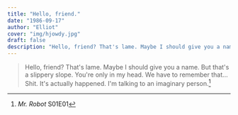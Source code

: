 ```yaml
---
title: "Hello, friend."
date: "1986-09-17"
author: "Elliot"
cover: "img/hjowdy.jpg"
draft: false
description: "Hello, friend? That's lame. Maybe I should give you a name?"
---
```


> Hello, friend? That's lame.
> Maybe I should give you a name.
> But that's a slippery slope.
> You're only in my head.
> We have to remember that...
> Shit.
> It's actually happened.
> I'm talking to an imaginary person.[^1]




[^1]: *Mr. Robot* S01E01
